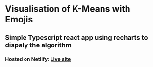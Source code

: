 # Visualisation of K-Means with Emojis

## Simple Typescript react app using recharts to dispaly the algorithm

### Hosted on Netlify: [Live site](https://admiring-bardeen-eaf874.netlify.com)
